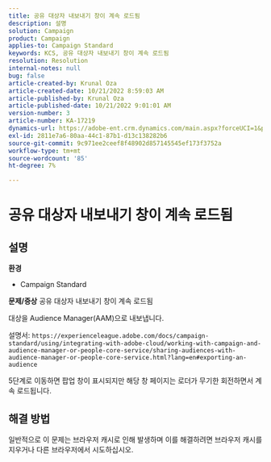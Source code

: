 ```yaml
---
title: 공유 대상자 내보내기 창이 계속 로드됨
description: 설명
solution: Campaign
product: Campaign
applies-to: Campaign Standard
keywords: KCS, 공유 대상자 내보내기 창이 계속 로드됨
resolution: Resolution
internal-notes: null
bug: false
article-created-by: Krunal Oza
article-created-date: 10/21/2022 8:59:03 AM
article-published-by: Krunal Oza
article-published-date: 10/21/2022 9:01:01 AM
version-number: 3
article-number: KA-17219
dynamics-url: https://adobe-ent.crm.dynamics.com/main.aspx?forceUCI=1&pagetype=entityrecord&etn=knowledgearticle&id=693dd99b-1e51-ed11-bba2-0022480867fb
exl-id: 2811e7a6-80aa-44c1-87b1-d13c138282b6
source-git-commit: 9c971ee2ceef8f48902d857145545ef173f3752a
workflow-type: tm+mt
source-wordcount: '85'
ht-degree: 7%

---
```


# 공유 대상자 내보내기 창이 계속 로드됨

## 설명

<b>환경</b>
- Campaign Standard



<b>문제/증상</b>
공유 대상자 내보내기 창이 계속 로드됨

대상을 Audience Manager(AAM)으로 내보냅니다.

설명서: `https://experienceleague.adobe.com/docs/campaign-standard/using/integrating-with-adobe-cloud/working-with-campaign-and-audience-manager-or-people-core-service/sharing-audiences-with-audience-manager-or-people-core-service.html?lang=en#exporting-an-audience`

5단계로 이동하면 팝업 창이 표시되지만 해당 창 페이지는 로더가 무기한 회전하면서 계속 로드됩니다.


## 해결 방법


일반적으로 이 문제는 브라우저 캐시로 인해 발생하며 이를 해결하려면 브라우저 캐시를 지우거나 다른 브라우저에서 시도하십시오.
